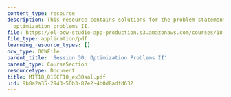 ```yaml
---
content_type: resource
description: This resource contains solutions for the problem statements related to
  optimization problems II.
file: https://ol-ocw-studio-app-production.s3.amazonaws.com/courses/18-01sc-single-variable-calculus-fall-2010/9b8a2a35294350b387e24b0d8adfd632_MIT18_01SCF10_ex30sol.pdf
file_type: application/pdf
learning_resource_types: []
ocw_type: OCWFile
parent_title: 'Session 30: Optimization Problems II'
parent_type: CourseSection
resourcetype: Document
title: MIT18_01SCF10_ex30sol.pdf
uid: 9b8a2a35-2943-50b3-87e2-4b0d8adfd632
---
```

